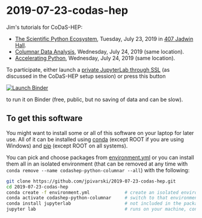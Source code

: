 # 2019-07-23-codas-hep

Jim's tutorials for CoDaS-HEP:

   * [The Scientific Python Ecosystem](https://indico.cern.ch/event/814979/timetable/#40-the-scientific-python-ecosy), Tuesday, July 23, 2019 in [407 Jadwin Hall](https://goo.gl/maps/Hy7dUgKgp6eBU1N59).
   * [Columnar Data Analysis](https://indico.cern.ch/event/814979/timetable/#41-columnar-data-analysis), Wednesday, July 24, 2019 (same location).
   * [Accelerating Python](https://indico.cern.ch/event/814979/timetable/#12-accelerating-python), Wednesday, July 24, 2019 (same location).

To participate, either launch a [private JupyterLab through SSL](https://ml-front.nautilus.optiputer.net/) (as discussed in the CoDaS-HEP setup session) or press this button

[![Launch Binder](https://mybinder.org/badge_logo.svg)](https://mybinder.org/v2/gh/jpivarski/2019-07-23-codas-hep/0.2?urlpath=lab)
                           
to run it on Binder (free, public, but no saving of data and can be slow).

## To get this software 

You might want to install some or all of this software on your laptop for later use. All of it can be installed using [conda](https://docs.conda.io/en/latest/miniconda.html) (except ROOT if you are using Windows) and [pip](https://realpython.com/what-is-pip) (except ROOT on all systems).

You can pick and choose packages from [environment.yml](environment.yml) or you can install them all in an isolated environment (that can be removed at any time with `conda remove --name codashep-python-columnar --all`) with the following:

```bash
git clone https://github.com/jpivarski/2019-07-23-codas-hep.git
cd 2019-07-23-codas-hep
conda create -f environment.yml             # create an isolated environment and install everything
conda activate codashep-python-columnar     # switch to that environment (maybe "source activate...")
conda install jupyterlab                    # not included in the package because Binder has it
jupyter lab                                 # runs on your machine, controlled by your web browser
```
